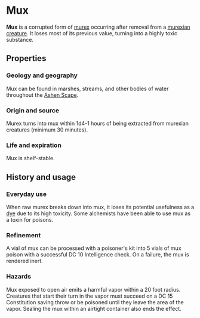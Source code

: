# Mux

**Mux** is a corrupted form of [murex](../) occurring after removal from a [murexian creature](../../../bestiary/monstrosities/murexian-creature). It loses most of its previous value, turning into a highly toxic substance.

## Properties

### Geology and geography

Mux can be found in marshes, streams, and other bodies of water throughout the [Ashen Scape](../../../geography/continents/esterfell/ashen-scape).

### Origin and source

Murex turns into mux within 1d4-1 hours of being extracted from murexian creatures (minimum 30 minutes).

### Life and expiration

Mux is shelf-stable.

## History and usage

### Everyday use

When raw murex breaks down into mux, it loses its potential usefulness as a [dye](../murexian-dye) due to its high toxicity. Some alchemists have been able to use mux as a toxin for poisons.

### Refinement

A vial of mux can be processed with a poisoner's kit into 5 vials of mux poison with a successful DC 10 Intelligence check. On a failure, the mux is rendered inert.

### Hazards

Mux exposed to open air emits a harmful vapor within a 20 foot radius. Creatures that start their turn in the vapor must succeed on a DC 15 Constitution saving throw or be poisoned until they leave the area of the vapor. Sealing the mux within an airtight container also ends the effect.
